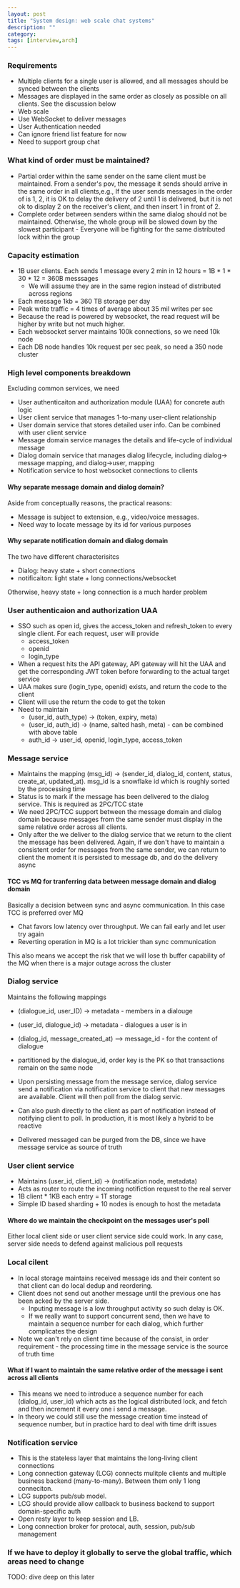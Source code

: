 ```yaml
---
layout: post
title: "System design: web scale chat systems" 
description: ""
category: 
tags: [interview,arch]
---
```


### Requirements

* Multiple clients for a single user is allowed, and all messages should be synced between the clients
* Messages are displayed in the same order as closely as possible on all clients. See the discussion below
* Web scale
* Use WebSocket to deliver messages
* User Authentication needed
* Can ignore friend list feature for now
* Need to support group chat

### What kind of order must be maintained?

* Partial order within the same sender on the same client must be maintained. From a sender's pov, the message it sends should arrive in the same order in all clients,e.g.,  If the user sends messages in the order of is 1, 2, it is OK to delay the delivery of 2 until 1 is delivered, but it is not ok to display 2 on the receiver's client, and then insert 1 in front of 2.
* Complete order between senders within the same dialog should not be maintained. Otherwise, the whole group will be slowed down by the slowest participant - Everyone will be fighting for the same distributed lock within the group 
### Capacity estimation

* 1B user clients. Each sends 1 message every 2 min in 12 hours = 1B * 1 * 30 * 12  = 360B messsages
  * We will assume they are in the same region instead of distributed across regions
* Each message 1kb = 360 TB storage per day 
* Peak write traffic = 4 times of average about 35 mil writes per sec 
* Because the read is powered by websocket, the read request will be higher by write but not much higher. 
* Each websocket server maintains 100k connections, so we need 10k node
* Each DB node handles 10k request per sec peak, so need a 350 node cluster


### High level components breakdown

Excluding common services, we need

* User authenticaiton and authorization module (UAA) for concrete auth logic
* User client service that manages 1-to-many user-client relationship
* User domain service that stores detailed user info. Can be combined with user client service
* Message domain service manages the details and life-cycle of individual message
* Dialog domain service that manages dialog lifecycle, including dialog-> message mapping, and dialog->user, mapping
* Notification service to host websocket connections to clients 

#### Why separate message domain and dialog domain?

Aside from conceptually reasons, the practical reasons:

* Message is subject to extension, e.g., video/voice messages.
* Need way to locate message by its id for various purposes

#### Why separate notification domain and dialog domain

The two have different characterisitcs

* Dialog: heavy state + short connections
* notificaiton: light state + long connections/websocket

Otherwise, heavy state + long connection is a much harder problem

### User authenticaion and authorization UAA

* SSO such as open id, gives the access_token and refresh_token to every single client. For each request, user will provide
  * access_token
  * openid
  * login_type 
* When a request hits the API gateway, API gateway will hit the UAA and get the corresponding JWT token before forwarding to the actual target service 
* UAA makes sure (login_type, openid) exists, and return the code to the client
* Client will use the return the code to get the token
* Need to maintain
  * (user_id, auth_type) -> (token, expiry, meta)
  * (user_id, auth_id) -> (name, salted hash, meta) - can be combined with above table
  * auth_id -> user_id, openid, login_type, access_token

### Message service

* Maintains the mapping (msg_id) -> (sender_id, dialog_id, content, status, create_at, updated_at). msg_id is a snowflake id which is roughly sorted by the processing time
* Status is to mark if the message has been delivered to the dialog service. This is required as 2PC/TCC state
* We need 2PC/TCC support between the message domain and dialog domain because messages from the same sender must display in the same relative order across all clients.
* Only after the we deliver to the dialog service that we return to the client the message has been delivered. Again, if we don't have to maintain a consistent order for messages from the same sender, we can return to client the moment it is persisted to message db, and do the delivery async

#### TCC vs MQ for tranferring data between message domain and dialog domain 
Basically a decision between sync and async communication. In this case TCC is preferred over MQ

* Chat favors low latency over throughput. We can fail early and let user try again
* Reverting operation in MQ is a lot trickier than sync communication

This also means we accept the risk that we will lose th buffer capability of the MQ when there is a major outage across the cluster

 
### Dialog service

Maintains the following mappings 

* (dialogue_id, user_ID) -> metadata - members in a dialouge
* (user_id, dialogue_id) -> metadata - dialogues a user is in 
* (dialog_id, message_created_at) --> message_id -  for the content of dialogue
* partitioned by the dialogue_id, order key is the PK so that transactions remain on the same node

* Upon persisting message from the message service, dialog service send a notification via notification service to client that new messages are available. Client will then poll from the dialog servic. 
* Can also push directly to the client as part of notification instead of notifying client to poll. In production, it is most likely a hybrid to be reactive
* Delivered messaged can be purged from the DB, since we have message service as source of truth

### User client service

* Maintains (user_id, client_id) -> (notification node, metadata)
* Acts as router to route the incoming notifiction request to the real server
 * 1B client * 1KB each entry = 1T storage
 * Simple ID based sharding + 10 nodes is enough to host the metadata

#### Where do we maintain the checkpoint on the messages user's poll

Either local client side or user client service side could work. In any case, server side needs to defend against malicious poll requests


### Local cilent

* In local storage maintains received message ids and their content so that client can do local dedup and reordering.
* Client does not send out another message until the previous one has been acked by the server side. 
  * Inputing message is a low throughput activity so such delay is OK. 
  * If we really want to support concurrent send, then we have to maintain a sequence number for each dialog, which further complicates the design
* Note we can't rely on client time because of the consist, in order requirement - the processing time in the message service is the source of truth time

#### What if I want to maintain the same relative order of the message i sent across all clients

* This means we need to introduce a sequence number for each (dialog_id, user_id) which acts as the logical distributed lock, and fetch and then increment it every one i send a message. 
* In theory we could still use the message creation time instead of sequence number, but in practice hard to deal with time drift issues


### Notification service

* This is the stateless layer that maintains the long-living client connections
* Long connection gateway (LCG) connects mulitple clients and multiple business backend (many-to-many). Between them only 1 long conneciton. 
* LCG supports pub/sub model. 
* LCG should provide allow callback to business backend to support domain-specific auth
* Open resty layer to keep session and LB. 
* Long connection broker for protocal, auth, session, pub/sub management

### If we have to deploy it globally to serve the global traffic, which areas need to change

TODO: dive deep on this later
